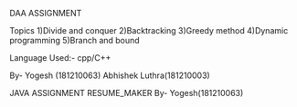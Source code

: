 DAA ASSIGNMENT

Topics 
1)Divide and conquer 
2)Backtracking 
3)Greedy method 
4)Dynamic programming 
5)Branch and bound

Language Used:- cpp/C++

By-
Yogesh (181210063)
Abhishek Luthra(181210003)

JAVA ASSIGNMENT
RESUME_MAKER
By-
Yogesh(181210063)
